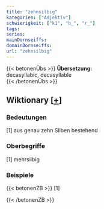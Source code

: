 ```yaml
---
title: "zehnsilbig"
kategorien: ["Adjektiv"]
schwierigkeit: ["k1", "h_", "r_"]
tags:
series:
mainDornseiffs:
domainDornseiffs:
url: "zehnsilbig"
---
```


{{< betonenÜbs >}}
**Übersetzung:**  
decasyllabic, decasyllable  
{{< /betonenÜbs >}}

## Wiktionary [[+](https://de.wiktionary.org/wiki/zehnsilbig)]

### Bedeutungen
[1] aus genau zehn Silben bestehend  

### Oberbegriffe
[1] mehrsilbig  

### Beispiele
{{< betonenZB >}}
[1]  

{{< /betonenZB >}}

